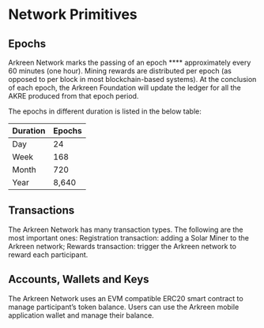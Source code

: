 # Network Primitives

## Epochs

Arkreen Network marks the passing of an epoch **** approximately every 60 minutes (one hour). Mining rewards are distributed per epoch (as opposed to per block in most blockchain-based systems). At the conclusion of each epoch, the Arkreen Foundation will update the ledger for all the AKRE produced from that epoch period.

The epochs in different duration is listed in the below table:

| Duration | Epochs |
| -------- | ------ |
| Day      | 24     |
| Week     | 168    |
| Month    | 720    |
| Year     | 8,640  |

## Transactions

The Arkreen Network has many transaction types. The following are the most important ones: Registration transaction: adding a Solar Miner to the Arkreen network; Rewards transaction: trigger the Arkreen network to reward each participant.

## Accounts, Wallets and Keys

The Arkreen Network uses an EVM compatible ERC20 smart contract to manage participant’s token balance. Users can use the Arkreen mobile application wallet and manage their balance.
